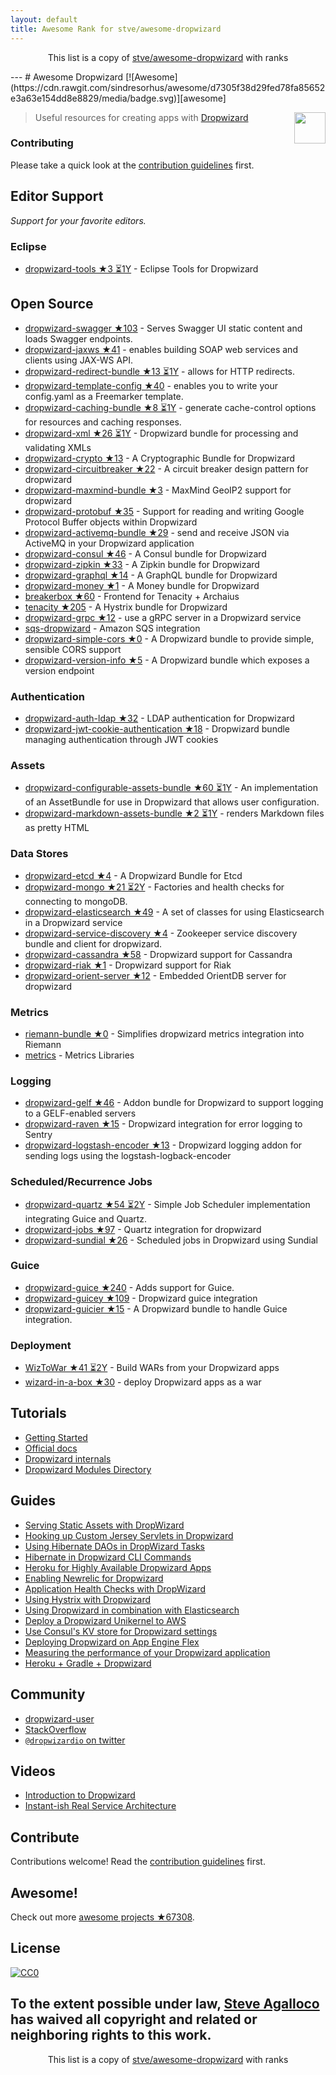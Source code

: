 ```yaml
---
layout: default
title: Awesome Rank for stve/awesome-dropwizard
---
```


<p align="center">
	This list is a copy of <a href="https://github.com/stve/awesome-dropwizard">stve/awesome-dropwizard</a> with ranks
</p>
---
# Awesome Dropwizard [![Awesome](https://cdn.rawgit.com/sindresorhus/awesome/d7305f38d29fed78fa85652e3a63e154dd8e8829/media/badge.svg)][awesome]

[<img src="https://cdn.rawgit.com/stve/awesome-dropwizard/master/dropwizard-hat.png" align="right" width="50">][dropwizard]

[awesome]: https://github.com/sindresorhus/awesome
[dropwizard]: http://www.dropwizard.io

> Useful resources for creating apps with [Dropwizard](http://www.dropwizard.io)

### Contributing

Please take a quick look at the [contribution guidelines](https://github.com/stve/awesome-dropwizard/blob/master/CONTRIBUTING.md) first.

## Editor Support

*Support for your favorite editors.*

### Eclipse

* [dropwizard-tools ★3 ⏳1Y](https://github.com/Tasktop/dropwizard-tools) - Eclipse Tools for Dropwizard

## Open Source

* [dropwizard-swagger ★103](https://github.com/smoketurner/dropwizard-swagger) - Serves Swagger UI static content and loads Swagger endpoints.
* [dropwizard-jaxws ★41](https://github.com/roskart/dropwizard-jaxws) - enables building SOAP web services and clients using JAX-WS API.
* [dropwizard-redirect-bundle ★13 ⏳1Y](https://github.com/bazaarvoice/dropwizard-redirect-bundle) - allows for HTTP redirects.
* [dropwizard-template-config ★40](https://github.com/tkrille/dropwizard-template-config) - enables you to write your config.yaml as a Freemarker template.
* [dropwizard-caching-bundle ★8 ⏳1Y](https://github.com/bazaarvoice/dropwizard-caching-bundle) - generate cache-control options for resources and caching responses.
* [dropwizard-xml ★26 ⏳1Y](https://github.com/yunspace/dropwizard-xml) - Dropwizard bundle for processing and validating XMLs
* [dropwizard-crypto ★13](https://github.com/meltmedia/dropwizard-crypto) - A Cryptographic Bundle for Dropwizard
* [dropwizard-circuitbreaker ★22](https://github.com/mtakaki/dropwizard-circuitbreaker) - A circuit breaker design pattern for dropwizard
* [dropwizard-maxmind-bundle ★3](https://github.com/phaneesh/dropwizard-maxmind-bundle) - MaxMind GeoIP2 support for dropwizard
* [dropwizard-protobuf ★35](https://github.com/dropwizard/dropwizard-protobuf) - Support for reading and writing Google Protocol Buffer objects within Dropwizard
* [dropwizard-activemq-bundle ★29](https://github.com/mbknor/dropwizard-activemq-bundle) - send and receive JSON via ActiveMQ in your Dropwizard application
* [dropwizard-consul ★46](https://github.com/smoketurner/dropwizard-consul) - A Consul bundle for Dropwizard
* [dropwizard-zipkin ★33](https://github.com/smoketurner/dropwizard-zipkin) - A Zipkin bundle for Dropwizard
* [dropwizard-graphql ★14](https://github.com/smoketurner/dropwizard-graphql) - A GraphQL bundle for Dropwizard
* [dropwizard-money ★1](https://github.com/smoketurner/dropwizard-money) - A Money bundle for Dropwizard
* [breakerbox ★60](https://github.com/yammer/breakerbox) - Frontend for Tenacity + Archaius
* [tenacity ★205](https://github.com/yammer/tenacity) - A Hystrix bundle for Dropwizard
* [dropwizard-grpc ★12](https://github.com/msteinhoff/dropwizard-grpc) - use a gRPC server in a Dropwizard service
* [sqs-dropwizard](https://github.com/bascan/sqs-dropwizard) - Amazon SQS integration
* [dropwizard-simple-cors ★0](https://github.com/ojacobson/dropwizard-simple-cors) - A Dropwizard bundle to provide simple, sensible CORS support
* [dropwizard-version-info ★5](https://github.com/palantir/dropwizard-version-info) - A Dropwizard bundle which exposes a version endpoint

### Authentication

* [dropwizard-auth-ldap ★32](https://github.com/yammer/dropwizard-auth-ldap) - LDAP authentication for Dropwizard
* [dropwizard-jwt-cookie-authentication ★18](https://github.com/dhatim/dropwizard-jwt-cookie-authentication) - Dropwizard bundle managing authentication through JWT cookies

### Assets

* [dropwizard-configurable-assets-bundle ★60 ⏳1Y](https://github.com/bazaarvoice/dropwizard-configurable-assets-bundle) - An implementation of an AssetBundle for use in Dropwizard that allows user configuration.
* [dropwizard-markdown-assets-bundle ★2 ⏳1Y](https://github.com/rnorth/dropwizard-markdown-assets-bundle) - renders Markdown files as pretty HTML

### Data Stores

* [dropwizard-etcd ★4](https://github.com/meltmedia/dropwizard-etcd) - A Dropwizard Bundle for Etcd
* [dropwizard-mongo ★21 ⏳2Y](https://github.com/eeb/dropwizard-mongo) - Factories and health checks for connecting to mongoDB.
* [dropwizard-elasticsearch ★49](https://github.com/dropwizard/dropwizard-elasticsearch) - A set of classes for using Elasticsearch in a Dropwizard service
* [dropwizard-service-discovery ★4](https://github.com/santanusinha/dropwizard-service-discovery) - Zookeeper service discovery bundle and client for dropwizard.
* [dropwizard-cassandra ★58](https://github.com/composable-systems/dropwizard-cassandra) - Dropwizard support for Cassandra
* [dropwizard-riak ★1](https://github.com/smoketurner/dropwizard-riak) - Dropwizard support for Riak
* [dropwizard-orient-server ★12](https://github.com/xvik/dropwizard-orient-server) - Embedded OrientDB server for dropwizard

### Metrics

* [riemann-bundle ★0](https://github.com/phaneesh/riemann-bundle) - Simplifies dropwizard metrics integration into Riemann
* [metrics](http://metrics.dropwizard.io/3.1.0/manual/third-party/) - Metrics Libraries

### Logging

* [dropwizard-gelf ★46](https://github.com/gini/dropwizard-gelf) - Addon bundle for Dropwizard to support logging to a GELF-enabled servers
* [dropwizard-raven ★15](https://github.com/tradier/dropwizard-raven) - Dropwizard integration for error logging to Sentry
* [dropwizard-logstash-encoder ★13](https://github.com/Wikia/dropwizard-logstash-encoder) - Dropwizard logging addon for sending logs using the logstash-logback-encoder

### Scheduled/Recurrence Jobs

* [dropwizard-quartz ★54 ⏳2Y](https://github.com/jaredstehler/dropwizard-quartz) - Simple Job Scheduler implementation integrating Guice and Quartz.
* [dropwizard-jobs ★97](https://github.com/spinscale/dropwizard-jobs) - Quartz integration for dropwizard
* [dropwizard-sundial ★26](https://github.com/timmolter/dropwizard-sundial) - Scheduled jobs in Dropwizard using Sundial

### Guice

* [dropwizard-guice ★240](https://github.com/HubSpot/dropwizard-guice) - Adds support for Guice.
* [dropwizard-guicey ★109](https://github.com/xvik/dropwizard-guicey) - Dropwizard guice integration
* [dropwizard-guicier ★15](https://github.com/HubSpot/dropwizard-guicier) - A Dropwizard bundle to handle Guice integration.

### Deployment

* [WizToWar ★41 ⏳2Y](https://github.com/twilio/wiztowar) - Build WARs from your Dropwizard apps
* [wizard-in-a-box ★30](https://github.com/rvs-fluid-it/wizard-in-a-box) - deploy Dropwizard apps as a war

## Tutorials

* [Getting Started](http://www.dropwizard.io/0.9.2/docs/getting-started.html)
* [Official docs](http://www.dropwizard.io/0.9.2/docs/manual/index.html)
* [Dropwizard internals](http://www.dropwizard.io/0.9.2/docs/manual/internals.html)
* [Dropwizard Modules Directory](http://modules.dropwizard.io/)

## Guides

* [Serving Static Assets with DropWizard](https://spin.atomicobject.com/2014/10/11/serving-static-assets-with-dropwizard/)
* [Hooking up Custom Jersey Servlets in Dropwizard](https://spin.atomicobject.com/2015/03/30/jersey-servlets-dropwizard/)
* [Using Hibernate DAOs in DropWizard Tasks](https://spin.atomicobject.com/2015/02/03/dropwizard-hibernate-dao/)
* [Hibernate in Dropwizard CLI Commands](http://clearthehaze.com/2015/04/hibernate-in-dropwizard-cli-commands/)
* [Heroku for Highly Available Dropwizard Apps](http://techbytes.anuragkapur.com/2015/05/heroku-for-highly-available-dropwizard.html?m=1)
* [Enabling Newrelic for Dropwizard](http://kyleboon.org/blog/2013/09/23/newrelic-for-dropwizard/)
* [Application Health Checks with DropWizard](http://willhamill.com/2014/12/04/application-health-checks-with-dropwizard)
* [Using Hystrix with Dropwizard](http://christopher-batey.blogspot.com/2014/08/using-hystrix-with-dropwizard.html)
* [Using Dropwizard in combination with Elasticsearch](http://www.gridshore.nl/2014/05/15/using-dropwizard-combination-elasticsearch/)
* [Deploy a Dropwizard Unikernel to AWS](https://boxfuse.com/blog/dropwizard-aws.html)
* [Use Consul's KV store for Dropwizard settings](http://blog.remmelt.com/2015/06/09/use-consuls-kv-store-for-dropwizard-settings/)
* [Deploying Dropwizard on App Engine Flex](https://www.aytech.ca/blog/dropwizard-app-engine-flexible-env/)
* [Measuring the performance of your Dropwizard application](https://www.aytech.ca/blog/measuring-performance-dropwizard-application/)
* [Heroku + Gradle + Dropwizard](https://www.aytech.ca/blog/heroku-gradle-dropwizard/)

## Community

* [dropwizard-user](https://groups.google.com/forum/#!forum/dropwizard-user)
* [StackOverflow](http://stackoverflow.com/questions/tagged/dropwizard)
* [`@dropwizardio` on twitter](https://twitter.com/dropwizardio)

## Videos

* [Introduction to Dropwizard](https://www.youtube.com/watch?v=2tSWsjtw0ms)
* [Instant-ish Real Service Architecture](https://vimeo.com/37930578)

## Contribute

Contributions welcome! Read the [contribution guidelines](https://github.com/stve/awesome-dropwizard/blob/master/CONTRIBUTING.md) first.

## Awesome!

Check out more [awesome projects ★67308](https://github.com/sindresorhus/awesome).

## License

[![CC0](https://licensebuttons.net/p/zero/1.0/88x31.png)](https://creativecommons.org/publicdomain/zero/1.0/)

To the extent possible under law, [Steve Agalloco](http://beforeitwasround.com) has waived all copyright and related or neighboring rights to this work.
---
<p align="center">
	This list is a copy of <a href="https://github.com/stve/awesome-dropwizard">stve/awesome-dropwizard</a> with ranks
</p>
